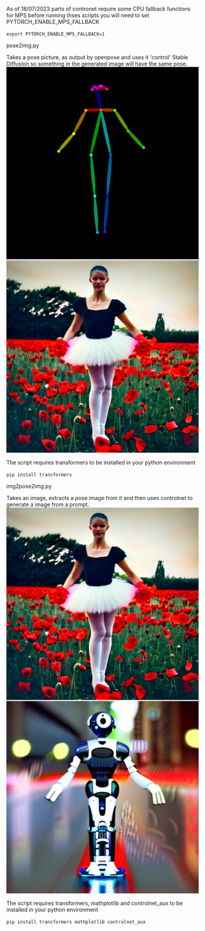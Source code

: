 As of 18/07/2023 parts of contronet require some CPU fallback functions for MPS
before running thses scripts you will need to set PYTORCH_ENABLE_MPS_FALLBACK

`export PYTORCH_ENABLE_MPS_FALLBACK=1`

pose2img.py

Takes a pose picture, as output by openpose and uses it 'control' Stable Diffusion so something in the generated image will have the same pose.
![A pose image](cnpose.png)![A ballerina in the same pose](ballerina.png)

The script requires transformers to be installed in your python environment

`pip install transformers`

img2pose2img.py 

Takes an image, extracts a pose image from it and then uses controlnet to generate a image from a prompt.
![A ballerina in a pose](ballerina.png)![A robot in the same pose](robot.png)

The script requires transformers, mathplotlib and controlnet_aux to be installed in your python environment

`pip install transformers mathplotlib controlnet_aux`


